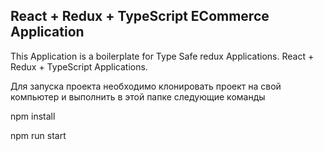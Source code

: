 
## React + Redux + TypeScript ECommerce Application

This Application is a boilerplate for Type Safe redux Applications. React + Redux + TypeScript Applications.

Для запуска проекта необходимо клонировать проект на свой компьютер и выполнить в этой папке следующие команды

npm install

npm run start